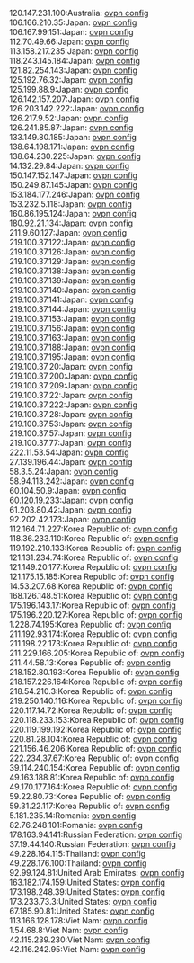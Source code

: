 120.147.231.100:Australia: [ovpn config](vpn/120_147_231_100.ovpn)  
106.166.210.35:Japan: [ovpn config](vpn/106_166_210_35.ovpn)  
106.167.99.151:Japan: [ovpn config](vpn/106_167_99_151.ovpn)  
112.70.49.66:Japan: [ovpn config](vpn/112_70_49_66.ovpn)  
113.158.217.235:Japan: [ovpn config](vpn/113_158_217_235.ovpn)  
118.243.145.184:Japan: [ovpn config](vpn/118_243_145_184.ovpn)  
121.82.254.143:Japan: [ovpn config](vpn/121_82_254_143.ovpn)  
125.192.76.32:Japan: [ovpn config](vpn/125_192_76_32.ovpn)  
125.199.88.9:Japan: [ovpn config](vpn/125_199_88_9.ovpn)  
126.142.157.207:Japan: [ovpn config](vpn/126_142_157_207.ovpn)  
126.203.142.222:Japan: [ovpn config](vpn/126_203_142_222.ovpn)  
126.217.9.52:Japan: [ovpn config](vpn/126_217_9_52.ovpn)  
126.241.85.87:Japan: [ovpn config](vpn/126_241_85_87.ovpn)  
133.149.80.185:Japan: [ovpn config](vpn/133_149_80_185.ovpn)  
138.64.198.171:Japan: [ovpn config](vpn/138_64_198_171.ovpn)  
138.64.230.225:Japan: [ovpn config](vpn/138_64_230_225.ovpn)  
14.132.29.84:Japan: [ovpn config](vpn/14_132_29_84.ovpn)  
150.147.152.147:Japan: [ovpn config](vpn/150_147_152_147.ovpn)  
150.249.87.145:Japan: [ovpn config](vpn/150_249_87_145.ovpn)  
153.184.177.246:Japan: [ovpn config](vpn/153_184_177_246.ovpn)  
153.232.5.118:Japan: [ovpn config](vpn/153_232_5_118.ovpn)  
160.86.195.124:Japan: [ovpn config](vpn/160_86_195_124.ovpn)  
180.92.21.134:Japan: [ovpn config](vpn/180_92_21_134.ovpn)  
211.9.60.127:Japan: [ovpn config](vpn/211_9_60_127.ovpn)  
219.100.37.122:Japan: [ovpn config](vpn/219_100_37_122.ovpn)  
219.100.37.126:Japan: [ovpn config](vpn/219_100_37_126.ovpn)  
219.100.37.129:Japan: [ovpn config](vpn/219_100_37_129.ovpn)  
219.100.37.138:Japan: [ovpn config](vpn/219_100_37_138.ovpn)  
219.100.37.139:Japan: [ovpn config](vpn/219_100_37_139.ovpn)  
219.100.37.140:Japan: [ovpn config](vpn/219_100_37_140.ovpn)  
219.100.37.141:Japan: [ovpn config](vpn/219_100_37_141.ovpn)  
219.100.37.144:Japan: [ovpn config](vpn/219_100_37_144.ovpn)  
219.100.37.153:Japan: [ovpn config](vpn/219_100_37_153.ovpn)  
219.100.37.156:Japan: [ovpn config](vpn/219_100_37_156.ovpn)  
219.100.37.163:Japan: [ovpn config](vpn/219_100_37_163.ovpn)  
219.100.37.188:Japan: [ovpn config](vpn/219_100_37_188.ovpn)  
219.100.37.195:Japan: [ovpn config](vpn/219_100_37_195.ovpn)  
219.100.37.20:Japan: [ovpn config](vpn/219_100_37_20.ovpn)  
219.100.37.200:Japan: [ovpn config](vpn/219_100_37_200.ovpn)  
219.100.37.209:Japan: [ovpn config](vpn/219_100_37_209.ovpn)  
219.100.37.22:Japan: [ovpn config](vpn/219_100_37_22.ovpn)  
219.100.37.222:Japan: [ovpn config](vpn/219_100_37_222.ovpn)  
219.100.37.28:Japan: [ovpn config](vpn/219_100_37_28.ovpn)  
219.100.37.53:Japan: [ovpn config](vpn/219_100_37_53.ovpn)  
219.100.37.57:Japan: [ovpn config](vpn/219_100_37_57.ovpn)  
219.100.37.77:Japan: [ovpn config](vpn/219_100_37_77.ovpn)  
222.11.53.54:Japan: [ovpn config](vpn/222_11_53_54.ovpn)  
27.139.196.44:Japan: [ovpn config](vpn/27_139_196_44.ovpn)  
58.3.5.24:Japan: [ovpn config](vpn/58_3_5_24.ovpn)  
58.94.113.242:Japan: [ovpn config](vpn/58_94_113_242.ovpn)  
60.104.50.9:Japan: [ovpn config](vpn/60_104_50_9.ovpn)  
60.120.19.233:Japan: [ovpn config](vpn/60_120_19_233.ovpn)  
61.203.80.42:Japan: [ovpn config](vpn/61_203_80_42.ovpn)  
92.202.42.173:Japan: [ovpn config](vpn/92_202_42_173.ovpn)  
112.164.71.227:Korea Republic of: [ovpn config](vpn/112_164_71_227.ovpn)  
118.36.233.110:Korea Republic of: [ovpn config](vpn/118_36_233_110.ovpn)  
119.192.210.133:Korea Republic of: [ovpn config](vpn/119_192_210_133.ovpn)  
121.131.234.74:Korea Republic of: [ovpn config](vpn/121_131_234_74.ovpn)  
121.149.20.177:Korea Republic of: [ovpn config](vpn/121_149_20_177.ovpn)  
121.175.15.185:Korea Republic of: [ovpn config](vpn/121_175_15_185.ovpn)  
14.53.207.68:Korea Republic of: [ovpn config](vpn/14_53_207_68.ovpn)  
168.126.148.51:Korea Republic of: [ovpn config](vpn/168_126_148_51.ovpn)  
175.196.143.17:Korea Republic of: [ovpn config](vpn/175_196_143_17.ovpn)  
175.196.220.127:Korea Republic of: [ovpn config](vpn/175_196_220_127.ovpn)  
1.228.74.195:Korea Republic of: [ovpn config](vpn/1_228_74_195.ovpn)  
211.192.93.174:Korea Republic of: [ovpn config](vpn/211_192_93_174.ovpn)  
211.198.22.173:Korea Republic of: [ovpn config](vpn/211_198_22_173.ovpn)  
211.229.166.205:Korea Republic of: [ovpn config](vpn/211_229_166_205.ovpn)  
211.44.58.13:Korea Republic of: [ovpn config](vpn/211_44_58_13.ovpn)  
218.152.80.193:Korea Republic of: [ovpn config](vpn/218_152_80_193.ovpn)  
218.157.226.164:Korea Republic of: [ovpn config](vpn/218_157_226_164.ovpn)  
218.54.210.3:Korea Republic of: [ovpn config](vpn/218_54_210_3.ovpn)  
219.250.140.116:Korea Republic of: [ovpn config](vpn/219_250_140_116.ovpn)  
220.117.14.72:Korea Republic of: [ovpn config](vpn/220_117_14_72.ovpn)  
220.118.233.153:Korea Republic of: [ovpn config](vpn/220_118_233_153.ovpn)  
220.119.199.192:Korea Republic of: [ovpn config](vpn/220_119_199_192.ovpn)  
220.81.28.104:Korea Republic of: [ovpn config](vpn/220_81_28_104.ovpn)  
221.156.46.206:Korea Republic of: [ovpn config](vpn/221_156_46_206.ovpn)  
222.234.37.67:Korea Republic of: [ovpn config](vpn/222_234_37_67.ovpn)  
39.114.240.154:Korea Republic of: [ovpn config](vpn/39_114_240_154.ovpn)  
49.163.188.81:Korea Republic of: [ovpn config](vpn/49_163_188_81.ovpn)  
49.170.177.164:Korea Republic of: [ovpn config](vpn/49_170_177_164.ovpn)  
59.22.80.73:Korea Republic of: [ovpn config](vpn/59_22_80_73.ovpn)  
59.31.22.117:Korea Republic of: [ovpn config](vpn/59_31_22_117.ovpn)  
5.181.235.14:Romania: [ovpn config](vpn/5_181_235_14.ovpn)  
82.76.248.101:Romania: [ovpn config](vpn/82_76_248_101.ovpn)  
178.163.94.141:Russian Federation: [ovpn config](vpn/178_163_94_141.ovpn)  
37.19.44.140:Russian Federation: [ovpn config](vpn/37_19_44_140.ovpn)  
49.228.164.115:Thailand: [ovpn config](vpn/49_228_164_115.ovpn)  
49.228.176.100:Thailand: [ovpn config](vpn/49_228_176_100.ovpn)  
92.99.124.81:United Arab Emirates: [ovpn config](vpn/92_99_124_81.ovpn)  
163.182.174.159:United States: [ovpn config](vpn/163_182_174_159.ovpn)  
173.198.248.39:United States: [ovpn config](vpn/173_198_248_39.ovpn)  
173.233.73.3:United States: [ovpn config](vpn/173_233_73_3.ovpn)  
67.185.90.81:United States: [ovpn config](vpn/67_185_90_81.ovpn)  
113.166.128.178:Viet Nam: [ovpn config](vpn/113_166_128_178.ovpn)  
1.54.68.8:Viet Nam: [ovpn config](vpn/1_54_68_8.ovpn)  
42.115.239.230:Viet Nam: [ovpn config](vpn/42_115_239_230.ovpn)  
42.116.242.95:Viet Nam: [ovpn config](vpn/42_116_242_95.ovpn)  

